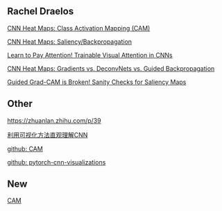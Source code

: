 
## Rachel Draelos


[CNN Heat Maps: Class Activation Mapping (CAM)](https://glassboxmedicine.com/2019/06/11/cnn-heat-maps-class-activation-mapping-cam/)


[CNN Heat Maps: Saliency/Backpropagation](https://glassboxmedicine.com/2019/06/21/cnn-heat-maps-saliency-backpropagation/)


[Learn to Pay Attention! Trainable Visual Attention in CNNs](https://glassboxmedicine.com/2019/08/10/learn-to-pay-attention-trainable-visual-attention-in-cnns/)


[CNN Heat Maps: Gradients vs. DeconvNets vs. Guided Backpropagation](https://glassboxmedicine.com/2019/10/06/cnn-heat-maps-gradients-vs-deconvnets-vs-guided-backpropagation/)


[Guided Grad-CAM is Broken! Sanity Checks for Saliency Maps](https://glassboxmedicine.com/2019/10/12/guided-grad-cam-is-broken-sanity-checks-for-saliency-maps/)


## Other

https://zhuanlan.zhihu.com/p/39

[利用可视化方法直观理解CNN](https://blog.csdn.net/geek_wh2016/article/details/81060315)


[github: CAM](https://github.com/zhoubolei/CAM)


[github: pytorch-cnn-visualizations](https://github.com/utkuozbulak/pytorch-cnn-visualizations/)


[](https://github.com/utkuozbulak/pytorch-cnn-visualizations/issues/3)


[](https://discuss.pytorch.org/t/visualize-feature-map/29597/7)

[](https://towardsdatascience.com/how-to-visualize-convolutional-features-in-40-lines-of-code-70b7d87b0030)

[](https://machinelearningmastery.com/how-to-visualize-filters-and-feature-maps-in-convolutional-neural-networks/)


## New

[CAM](https://medium.com/intelligentmachines/implementation-of-class-activation-map-cam-with-pytorch-c32f7e414923)
